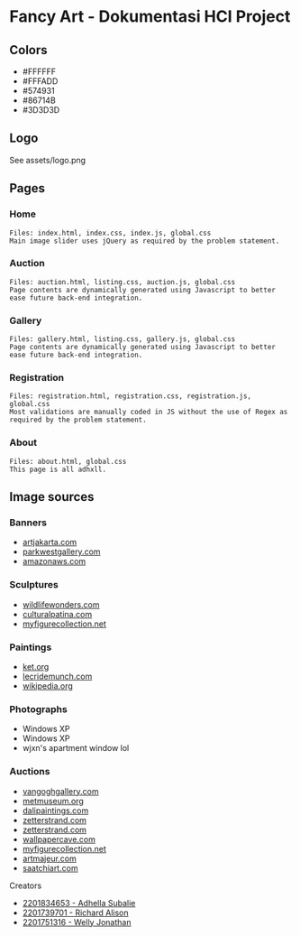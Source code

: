 # Fancy Art - Dokumentasi HCI Project 

## Colors
- #FFFFFF
- #FFFADD
- #574931
- #86714B
- #3D3D3D

## Logo
See assets/logo.png

## Pages
### Home
```
Files: index.html, index.css, index.js, global.css
Main image slider uses jQuery as required by the problem statement.
```

### Auction
```
Files: auction.html, listing.css, auction.js, global.css
Page contents are dynamically generated using Javascript to better ease future back-end integration.
```

### Gallery
```
Files: gallery.html, listing.css, gallery.js, global.css
Page contents are dynamically generated using Javascript to better ease future back-end integration.
```

### Registration
```
Files: registration.html, registration.css, registration.js, global.css
Most validations are manually coded in JS without the use of Regex as required by the problem statement.
```

### About
```
Files: about.html, global.css
This page is all adhxll.
```

## Image sources
### Banners
- [artjakarta.com](https://artjakarta.com/2021/wp-content/uploads/sites/3/2020/03/01-Programme.jpg)
- [parkwestgallery.com](https://www.parkwestgallery.com/wp-content/uploads/2016/06/Art_AuctionInProgress.jpg)
- [amazonaws.com](https://rw-media.s3.amazonaws.com/raywhitecom/wp-content/uploads/2015/05/150506-GC-Auction.jpg)
### Sculptures
- [wildlifewonders.com](https://wildlifewonders.com/wolf-sculpture-winter-warriors/)
- [culturalpatina.com](https://www.culturalpatina.com/products/bronze-sculpture-after-jules-moigniez-french-1835-1894-le-hibou-the-owl-933)
- [myfigurecollection.net](https://myfigurecollection.net/item/545016)
### Paintings
- [ket.org](https://www.ket.org/event/bob-ross-painting-party/)
- [lecridemunch.com](http://www.lecridemunch.com/index_us.html)
- [wikipedia.org](https://en.wikipedia.org/wiki/File:Mona_Lisa,_by_Leonardo_da_Vinci,_from_C2RMF_retouched.jpg)
### Photographs
- Windows XP
- Windows XP
- wjxn's apartment window lol
### Auctions
- [vangoghgallery.com](https://www.vangoghgallery.com/painting/starry-night.html)
- [metmuseum.org](https://www.metmuseum.org/art/collection/search/45434)
- [dalipaintings.com](https://www.dalipaintings.com/persistence-of-memory.jsp)
- [zetterstrand.com](https://zetterstrand.com/eventz/wp-content/uploads/luteplayer_v2.jpg)
- [zetterstrand.com](https://zetterstrand.com/eventz/wp-content/uploads/the-void_1920.jpg)
- [wallpapercave.com](http://wallpapercave.com/w/wp2643399)
- [myfigurecollection.net](https://myfigurecollection.net/item/187)
- [artmajeur.com](https://www.artmajeur.com/en/mari9art/artworks/9870331/horse-metal-art-cheval-de-metal)
- [saatchiart.com](https://www.saatchiart.com/art/Sculpture-Round-Metal-Sculpture-Crowring-Bird-Wire-Steel-Modern-Crow-Art-Unique-Indoor-Welding-Raven-Figure-Iron-Silver-Ring-Decor-Circle-Art-Home/1131136/7343785/view)

Creators
- [2201834653 - Adhella Subalie](https://github.com/adhxll)
- [2201739701 - Richard Alison](https://github.com/KerakTelor86)
- [2201751316 - Welly Jonathan](https://github.com/wjxn)
